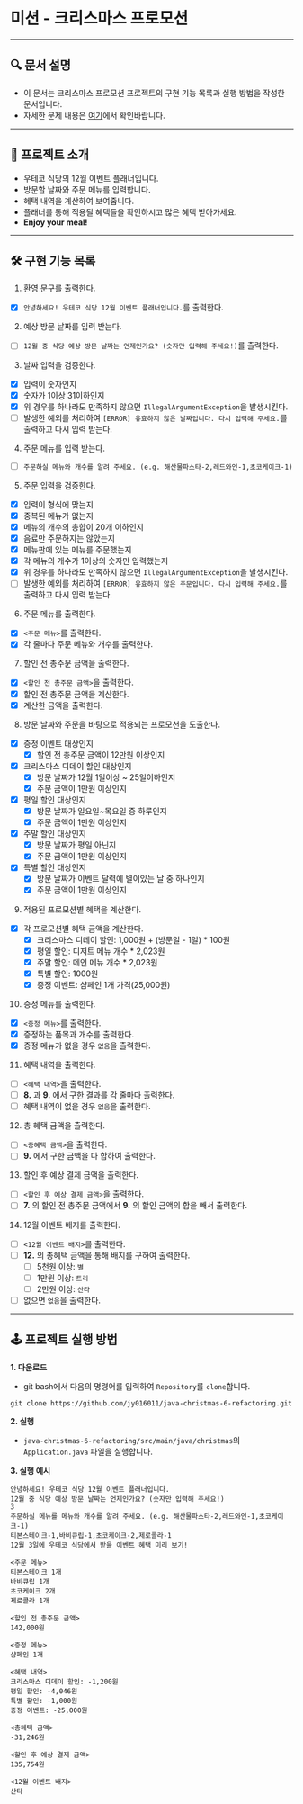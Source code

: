 # 미션 - 크리스마스 프로모션

---

## 🔍 문서 설명

- 이 문서는 크리스마스 프로모션 프로젝트의 구현 기능 목록과 실행 방법을 작성한 문서입니다.
- 자세한 문제 내용은 [여기](https://github.com/jy016011/java-christmas-6-refactoring/blob/main/README.md)에서 확인바랍니다.

---

## 🚀 프로젝트 소개

- 우테코 식당의 12월 이벤트 플래너입니다.
- 방문할 날짜와 주문 메뉴를 입력합니다.
- 혜택 내역을 계산하여 보여줍니다.
- 플래너를 통해 적용될 혜택들을 확인하시고 많은 혜택 받아가세요.
- **Enjoy your meal!**

---

## 🛠 구현 기능 목록

1. 환영 문구를 출력한다.

- [X] `안녕하세요! 우테코 식당 12월 이벤트 플래너입니다.`를 출력한다.

2. 예상 방문 날짜를 입력 받는다.

- [ ] `12월 중 식당 예상 방문 날짜는 언제인가요? (숫자만 입력해 주세요!)`를 출력한다.

3. 날짜 입력을 검증한다.

- [X] 입력이 숫자인지
- [X] 숫자가 1이상 31이하인지
- [X] 위 경우를 하나라도 만족하지 않으면 `IllegalArgumentException`을 발생시킨다.
- [ ] 발생한 예외를 처리하여 `[ERROR] 유효하지 않은 날짜입니다. 다시 입력해 주세요.`를 출력하고 다시 입력 받는다.

4. 주문 메뉴를 입력 받는다.

- [ ] `주문하실 메뉴와 개수를 알려 주세요. (e.g. 해산물파스타-2,레드와인-1,초코케이크-1)`

5. 주문 입력을 검증한다.

- [X] 입력이 형식에 맞는지
- [X] 중복된 메뉴가 없는지
- [X] 메뉴의 개수의 총합이 20개 이하인지
- [X] 음료만 주문하지는 않았는지
- [X] 메뉴판에 있는 메뉴를 주문했는지
- [X] 각 메뉴의 개수가 1이상의 숫자만 입력했는지
- [X] 위 경우를 하나라도 만족하지 않으면 `IllegalArgumentException`을 발생시킨다.
- [ ] 발생한 예외를 처리하여 `[ERROR] 유효하지 않은 주문입니다. 다시 입력해 주세요.`를 출력하고 다시 입력 받는다.

6. 주문 메뉴를 출력한다.

- [X] `<주문 메뉴>`를 출력한다.
- [X] 각 줄마다 주문 메뉴와 개수를 출력한다.

7. 할인 전 총주문 금액을 출력한다.

- [X] `<할인 전 총주문 금액>`을 출력한다.
- [X] 할인 전 총주문 금액을 계산한다.
- [X] 계산한 금액을 출력한다.

8. 방문 날짜와 주문을 바탕으로 적용되는 프로모션을 도출한다.

- [X] 증정 이벤트 대상인지
    - [X] 할인 전 총주문 금액이 12만원 이상인지
- [X] 크리스마스 디데이 할인 대상인지
    - [X] 방문 날짜가 12월 1일이상 ~ 25일이하인지
    - [X] 주문 금액이 1만원 이상인지
- [X] 평일 할인 대상인지
    - [X] 방문 날짜가 일요일~목요일 중 하루인지
    - [X] 주문 금액이 1만원 이상인지
- [X] 주말 할인 대상인지
    - [X] 방문 날짜가 평일 아닌지
    - [X] 주문 금액이 1만원 이상인지
- [X] 특별 할인 대상인지
    - [X] 방문 날짜가 이벤트 달력에 별이있는 날 중 하나인지
    - [X] 주문 금액이 1만원 이상인지

9. 적용된 프로모션별 혜택을 계산한다.

- [X] 각 프로모션별 혜택 금액을 계산한다.
    - [X] 크리스마스 디데이 할인: 1,000원 + (방문일 - 1일) * 100원
    - [X] 평일 할인: 디저트 메뉴 개수 * 2,023원
    - [X] 주말 할인: 메인 메뉴 개수 * 2,023원
    - [X] 특별 할인: 1000원
    - [X] 증정 이벤트: 샴페인 1개 가격(25,000원)

10. 증정 메뉴를 출력한다.

- [X] `<증정 메뉴>`를 출력한다.
- [X] 증정하는 품목과 개수를 출력한다.
- [X] 증정 메뉴가 없을 경우 `없음`을 출력한다.

11. 혜택 내역을 출력한다.

- [ ] `<혜택 내역>`을 출력한다.
- [ ] **8.** 과 **9.** 에서 구한 결과를 각 줄마다 출력한다.
- [ ] 혜택 내역이 없을 경우 `없음`을 출력한다.

12. 총 혜택 금액을 출력한다.

- [ ] `<총혜택 금액>`을 출력한다.
- [ ] **9.** 에서 구한 금액을 다 합하여 출력한다.

13. 할인 후 예상 결제 금액을 출력한다.

- [ ] `<할인 후 예상 결제 금액>`을 출력한다.
- [ ] **7.** 의 할인 전 총주문 금액에서 **9.** 의 할인 금액의 합을 빼서 출력한다.

14. 12월 이벤트 배지를 출력한다.

- [ ] `<12월 이벤트 배지>`를 출력한다.
- [ ] **12.** 의 총혜택 금액을 통해 배지를 구하여 출력한다.
    - [ ] 5천원 이상: `별`
    - [ ] 1만원 이상: `트리`
    - [ ] 2만원 이상: `산타`
- [ ] 없으면 `없음`을 출력한다.

---

## 🕹 프로젝트 실행 방법

**1. 다운로드**

- git bash에서 다음의 명령어를 입력하여 `Repository`를 `clone`합니다.

```
git clone https://github.com/jy016011/java-christmas-6-refactoring.git
```

**2. 실행**

- `java-christmas-6-refactoring/src/main/java/christmas`의 `Application.java` 파일을 실행합니다.

**3. 실행 예시**

```
안녕하세요! 우테코 식당 12월 이벤트 플래너입니다.
12월 중 식당 예상 방문 날짜는 언제인가요? (숫자만 입력해 주세요!)
3
주문하실 메뉴를 메뉴와 개수를 알려 주세요. (e.g. 해산물파스타-2,레드와인-1,초코케이크-1)
티본스테이크-1,바비큐립-1,초코케이크-2,제로콜라-1
12월 3일에 우테코 식당에서 받을 이벤트 혜택 미리 보기!
 
<주문 메뉴>
티본스테이크 1개
바비큐립 1개
초코케이크 2개
제로콜라 1개
 
<할인 전 총주문 금액>
142,000원
 
<증정 메뉴>
샴페인 1개
 
<혜택 내역>
크리스마스 디데이 할인: -1,200원
평일 할인: -4,046원
특별 할인: -1,000원
증정 이벤트: -25,000원
 
<총혜택 금액>
-31,246원
 
<할인 후 예상 결제 금액>
135,754원
 
<12월 이벤트 배지>
산타
```

